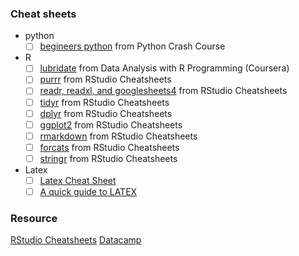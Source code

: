 ### Cheat sheets
- python
  - [ ] [begineers python](https://github.com/lc4695/CheatSheet/blob/main/beginners-python-cheat-sheets.pdf) from Python Crash Course
- R
  - [ ] [lubridate](https://github.com/lc4695/CheatSheet/blob/main/Dates%20and%20times%20with%20lubridate%20Cheat%20Sheet.pdf) from Data Analysis with R Programming (Coursera)
  - [ ] [purrr](https://github.com/lc4695/CheatSheet/blob/main/Apply%20functions%20with%20purrr%20cheatsheet.pdf) from RStudio Cheatsheets
  - [ ] [readr, readxl, and googlesheets4](https://github.com/lc4695/CheatSheet/blob/main/Data%20import%20with%20readr%2C%20readxl%2C%20and%20googlesheets4%20cheatsheet.pdf) from RStudio Cheatsheets
  - [ ] [tidyr](https://github.com/lc4695/CheatSheet/blob/main/Data%20tidying%20with%20tidyr%20cheatsheet.pdf) from RStudio Cheatsheets
  - [ ] [dplyr](https://github.com/lc4695/CheatSheet/blob/main/Data%20transformation%20with%20dplyr%20cheatsheet.pdf) from RStudio Cheatsheets
  - [ ] [ggplot2](https://github.com/lc4695/CheatSheet/blob/main/Data%20visualization%20with%20ggplot2%20cheatsheet.pdf) from RStudio Cheatsheets
  - [ ] [rmarkdown](https://github.com/lc4695/CheatSheet/blob/main/Dynamic%20documents%20with%20rmarkdown%20cheatsheet.pdf) from RStudio Cheatsheets
  - [ ] [forcats](https://github.com/lc4695/CheatSheet/blob/main/Factors%20with%20forcats%20cheatsheet.pdf) from RStudio Cheatsheets
  - [ ] [stringr](https://github.com/lc4695/CheatSheet/blob/main/String%20manipulation%20with%20stringr%20cheatsheet.pdf) from RStudio Cheatsheets
- Latex
  - [ ] [Latex Cheat Sheet]()
  - [ ] [A quick guide to LATEX]()

### Resource
[RStudio Cheatsheets](https://www.rstudio.com/resources/cheatsheets/)
[Datacamp](https://www.datacamp.com/cheat-sheet)

